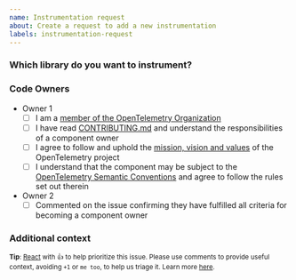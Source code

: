 ```yaml
---
name: Instrumentation request
about: Create a request to add a new instrumentation
labels: instrumentation-request
---
```


<!--
**NB:** Before opening an instrumentation request against this repo, please read [the contributing guidelines for new instrumentation](../blob/main/CONTRIBUTING.md#new-instrumentation).
-->

### Which library do you want to instrument?
<!--
A clear and concise description of why this library should be instrumented. Ex. I'm always frustrated when [...]
-->

### Code Owners

<!--
New Instrumentations MUST have at least 2 code-owners that will maintain the instrumentation long-term.
Any code-owners listed MUST fulfill all criteria laid out in the checklist below.
-->

- Owner 1
  - [ ] I am a [member of the OpenTelemetry Organization](https://github.com/open-telemetry/community/blob/main/guides/contributor/membership.md#member)
  - [ ] I have read [CONTRIBUTING.md](../blob/main/CONTRIBUTING.md) and understand the responsibilities of a component owner
  - [ ] I agree to follow and uphold the [mission, vision and values](https://github.com/open-telemetry/community/blob/main/mission-vision-values.md) of the OpenTelemetry project
  - [ ] I understand that the component may be subject to the [OpenTelemetry Semantic Conventions](https://github.com/open-telemetry/semantic-conventions) and agree to follow the rules set out therein
- Owner 2
  <!-- instruct any co-owners to complete the checklist above and comment it on this issue -->
  - [ ] Commented on the issue confirming they have fulfilled all criteria for becoming a component owner
<!-- continue listing co-owners if you have more than two -->

### Additional context
<!--
Add any other context or screenshots about the instrumentation request here. Is there a reference you could point for the well-defined lifecycle methods?
-->

<sub>**Tip**: [React](https://github.blog/news-insights/product-news/add-reactions-to-pull-requests-issues-and-comments/) with 👍 to help prioritize this issue. Please use comments to provide useful context, avoiding `+1` or `me too`, to help us triage it. Learn more [here](https://opentelemetry.io/community/end-user/issue-participation/).</sub>
